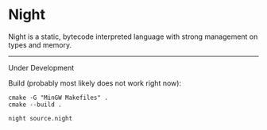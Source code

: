 # Night

Night is a static, bytecode interpreted language with strong management on types and memory.

---

Under Development

Build (probably most likely does not work right now):

```
cmake -G "MinGW Makefiles" .
cmake --build .

night source.night
```
